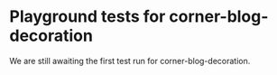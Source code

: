 # Playground tests for corner-blog-decoration
We are still awaiting the first test run for corner-blog-decoration.
